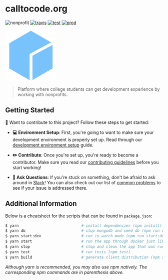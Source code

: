 # calltocode.org

![nonprofit][nonprofit]
[![travis][travis]][travis-url]
[![test][test]][test-url]
[![prod][prod]][prod-url]

![logo][logo]

> Platform where college students can get development experience by working with nonprofits.

## Getting Started

👋 Want to contribute to this project? Follow these steps to get started:

- **💻 Environment Setup**: First, you're going to want to make sure your development environment is properly set up. Read through our [development environment setup](docs/DEVELOPER.md) guide.

- **✏️ Contribute**: Once you're set up, you're ready to become a contributor. Make sure you read our [contributing guidelines](docs/CONTRIBUTING.md) before you start working!

- **🙋 Ask Questions**: If you're stuck on something, don't be afraid to ask around in [Slack](http://join-our-slack.code4socialgood.org/)! You can also check out our list of [common problems](docs/PROBLEMS.md) to see if your issue is addressed there.

## Additional Information

Below is a cheatsheet for the scripts that can be found in `package.json`:

```bash
$ yarn                            # install dependencies (npm install)
$ yarn db                         # stop mongodb and seed db (npm run db)
$ yarn start:dev                  # run in watch mode (npm run start:dev)
$ yarn start                      # run the app through docker just like the test environment (npm start)
$ yarn stop                       # stop and clean the app that was running through docker (npm stop)
$ yarn test                       # run tests (npm test)
$ yarn build                      # generate client distribution (npm run build)
```
*Although yarn is recommended, you may also use npm natively. The corresponding npm commands are in parenthesis above.*

[nonprofit]: https://img.shields.io/badge/project-nonprofit-ff69b4.svg

[travis]: https://travis-ci.org/CodeForSocialGood/calltocode.org.svg
[travis-url]: https://travis-ci.org/CodeForSocialGood/calltocode.org

[test]: https://img.shields.io/badge/test-test.calltocode.org-orange.svg
[test-url]: http://test.calltocode.org/

[prod]: https://img.shields.io/badge/prod-calltocode.org-orange.svg
[prod-url]: http://calltocode.org/

[logo]: /docs/media/logo.png
